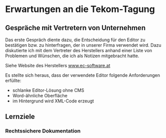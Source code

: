 
# Erwartungen an die Tekom-Tagung
## Gespräche mit Vertretern von Unternehmen
Das erste Gespräch diente dazu, die Entscheidung für den Editor zu bestätigen bzw. zu hinterfragen, der in unserer Firma verwendet wird. Dazu diskutierte ich mit dem Vertreter des Herstellers anhand einer Liste von Problemen und Wünschen, die ich als Notizen mitgebracht hatte.

Siehe Website des Herstellers www.ec-software.at

Es stellte sich heraus, dass der verwendete Editor folgende Anforderungen erfüllte:
* schlanke Editor-Lösung ohne CMS
* Word-ähnliche Oberfläche
* im Hintergrund wird XML-Code erzeugt
## Lernziele
### Rechtssichere Dokumentation
